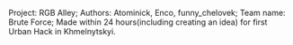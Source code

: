 Project: RGB Alley;
Authors: Atominick, Enco, funny_chelovek;
Team name: Brute Force;
Made within 24 hours(including creating an idea) for first Urban Hack in Khmelnytskyi.
